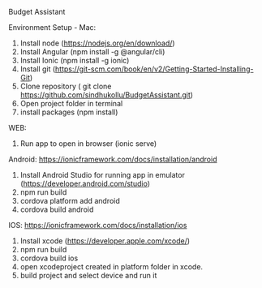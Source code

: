 Budget Assistant

Environment Setup - Mac:

1) Install node (https://nodejs.org/en/download/)
2) Install Angular (npm install -g @angular/cli)
3) Install Ionic (npm install -g ionic)
4) Install git (https://git-scm.com/book/en/v2/Getting-Started-Installing-Git)
5) Clone repository ( git clone https://github.com/sindhukollu/BudgetAssistant.git)
6) Open project folder in terminal
7) install packages (npm install)

WEB: 
1) Run app to open in browser (ionic serve)

Android:
https://ionicframework.com/docs/installation/android

1) Install Android Studio for running app in emulator (https://developer.android.com/studio)
2) npm run build
3) cordova platform add android
4) cordova build android

IOS:
https://ionicframework.com/docs/installation/ios

1) Install xcode (https://developer.apple.com/xcode/)
2) npm run build
3) cordova build ios
4) open xcodeproject created in platform folder in xcode.
5) build project and select device and run it
